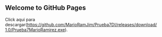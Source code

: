 ## Welcome to GitHub Pages

Click aqui para descargar(https://github.com/MarioRamJim/Prueba7DI/releases/download/1.0/Prueba7MarioRamirez.exe).

